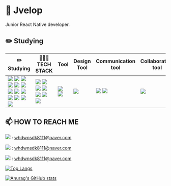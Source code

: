 <h1>👦 Jvelop</h1>
Junior React Native developer.

<h2>✏️ Studying</h2>

| ✏️ Studying | 🧑🏻‍💻 TECH STACK | Tool | Design Tool | Communication tool | Collaboration tool |
| ------------- | ------------- | ------------- | ------------- | ------------- | ------------- |
| <img src="https://img.shields.io/badge/C-A8B9CC?style=flat-square&logo=C&logoColor=white"/> <img src="https://img.shields.io/badge/C++-00599C?style=flat-square&logo=C++&logoColor=white"/> <img src="https://img.shields.io/badge/Java-007396?style=flat-square&logo=Java&logoColor=white"/> <img src="https://img.shields.io/badge/Python-3776AB?style=flat-square&logo=Python&logoColor=white"/> <img src="https://img.shields.io/badge/Arduino-00979D?style=flat-square&logo=Arduino&logoColor=white"/> <img src="https://img.shields.io/badge/Android-3DDC84?style=flat-square&logo=Android&logoColor=white"/> <img src="https://img.shields.io/badge/Kotlin-7F52FF?style=flat-square&logo=Kotlin&logoColor=white"/> <img src="https://img.shields.io/badge/HTML5-E34F26?style=flat-square&logo=HTML5&logoColor=white"/> <img src="https://img.shields.io/badge/CSS3-1572B6?style=flat-square&logo=CSS3&logoColor=white"/> <img src="https://img.shields.io/badge/JavaScript-F7DF1E?style=flat-square&logo=JavaScript&logoColor=white"/> <img src="https://img.shields.io/badge/React-61DAFB?style=flat-square&logo=React&logoColor=white"/> <img src="https://img.shields.io/badge/Redux-764ABC?style=flat-square&logo=Redux&logoColor=white"/> <img src="https://img.shields.io/badge/Firebase-FFCA28?style=flat-square&logo=Firebase&logoColor=white"/>|<img src="https://img.shields.io/badge/HTML5-E34F26?style=flat-square&logo=HTML5&logoColor=white"/> <img src="https://img.shields.io/badge/CSS3-1572B6?style=flat-square&logo=CSS3&logoColor=white"/> <img src="https://img.shields.io/badge/JavaScript-F7DF1E?style=flat-square&logo=JavaScript&logoColor=white"/> <img src="https://img.shields.io/badge/React-61DAFB?style=flat-square&logo=React&logoColor=white"/> <img src="https://img.shields.io/badge/Redux-764ABC?style=flat-square&logo=Redux&logoColor=white"/> <img src="https://img.shields.io/badge/Node.js-339933?style=flat-square&logo=Node.js&logoColor=white"/> <img src="https://img.shields.io/badge/Firebase-FFCA28?style=flat-square&logo=Firebase&logoColor=white"/>| <img src="https://img.shields.io/badge/Visual Studio Code-007ACC?style=flat-square&logo=Visual Studio Code&logoColor=white"/> <img src="https://img.shields.io/badge/Git-F05032?style=flat-square&logo=Git&logoColor=white"/>| <img src="https://img.shields.io/badge/Figma-F24E1E?style=flat-square&logo=Figma&logoColor=white"/>| <img src="https://img.shields.io/badge/Slack-4A154B?style=flat-square&logo=Slack&logoColor=white"/> <img src="https://img.shields.io/badge/Discord-5865F2?style=flat-square&logo=Discord&logoColor=white"/>| <img src="https://img.shields.io/badge/Notion-000000?style=flat-square&logo=Notion&logoColor=white"/> |

<h2>📫 HOW TO REACH ME</h2>

<img src="https://img.shields.io/badge/Naver-03C75A?style=flat-square&logo=Naver&logoColor=white"/> : whdwnsdk8111@naver.com

<img src="https://img.shields.io/badge/Facebook-1877F2?style=flat-square&logo=Facebook&logoColor=white"/> : [whdwnsdk8111@naver.com](https://www.facebook.com/profile.php?id=100008341442712)

<img src="https://img.shields.io/badge/Instagram-E4405F?style=flat-square&logo=Instagram&logoColor=white"/> : [whdwnsdk8111@naver.com](https://www.instagram.com/jong._.joon/?hl=ko)


[![Top Langs](https://github-readme-stats.vercel.app/api/top-langs/?username=ParkJongJoon7128)](https://github.com/ParkJongJoon7128/github-readme-stats)


[![Anurag's GitHub stats](https://github-readme-stats.vercel.app/api?username=ParkJongJoon7128)](https://github.com/ParkJongJoon7128/github-readme-stats)
